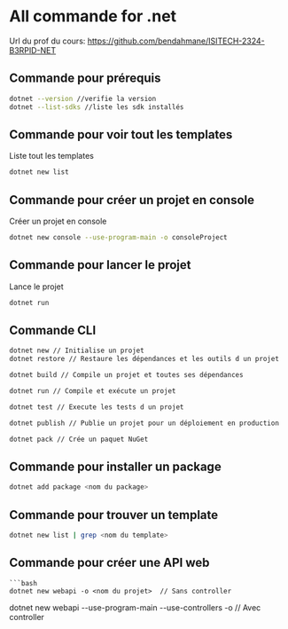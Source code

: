 # All commande for .net

Url du prof du cours:
https://github.com/bendahmane/ISITECH-2324-B3RPID-NET

## Commande pour prérequis

```bash
dotnet --version //verifie la version
dotnet --list-sdks //liste les sdk installés
```

## Commande pour voir tout les templates

Liste tout les templates

```bash
dotnet new list
```

## Commande pour créer un projet en console

Créer un projet en console

```bash
dotnet new console --use-program-main -o consoleProject

```

## Commande pour lancer le projet

Lance le projet

```bash
dotnet run
```

## Commande CLI

```bash
dotnet new // Initialise un projet
dotnet restore // Restaure les dépendances et les outils d un projet

dotnet build // Compile un projet et toutes ses dépendances

dotnet run // Compile et exécute un projet

dotnet test // Execute les tests d un projet

dotnet publish // Publie un projet pour un déploiement en production

dotnet pack // Crée un paquet NuGet
```

## Commande pour installer un package

```bash
dotnet add package <nom du package>
```

## Commande pour trouver un template

```bash
dotnet new list | grep <nom du template>
```

## Commande pour créer une API web

    ```bash
    dotnet new webapi -o <nom du projet>  // Sans controller

dotnet new webapi --use-program-main --use-controllers -o <nom du projet> // Avec controller
```
